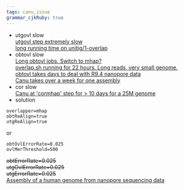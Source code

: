 ```yaml
---
tags: canu,issue
grammar_cjkRuby: true
---
```

- utgovl slow  
[utgovl step extremely slow](https://github.com/marbl/canu/issues/947)  
[long running time on unitig/1-overlap](https://github.com/marbl/canu/issues/994)
- obtovl slow  
[Long obtovl jobs. Switch to mhap?](https://github.com/marbl/canu/issues/1014)  
[overlap.sh running for 22 hours. Long reads, very small genome.](https://github.com/marbl/canu/issues/414)  
[obtovl takes days to deal with R9.4 nanopore data](https://github.com/marbl/canu/issues/437)  
[Canu takes over a week for one assembly](https://github.com/marbl/canu/issues/311)
- cor slow  
[Canu at 'cormhap' step for > 10 days for a 25M genome](https://github.com/marbl/canu/issues/942)
- solution  
```shell
overlapper=mhap
obtReAlign=true
utgReAlign=true 
```
or
```shell
obtOvlErrorRate=0.025
ovlMerThreshold=500
```
~~obtErrorRate=0.025  
utgOvlErrorRate=0.025  
utgErrorRate=0.025~~  
[Assembly of a human genome from nanopore sequencing data](https://genomeinformatics.github.io/NA12878-nanopore-assembly/)

